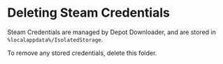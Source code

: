 # Deleting Steam Credentials

Steam Credentials are managed by Depot Downloader, and are stored in `%localappdata%/IsolatedStorage`.

To remove any stored credentials, delete this folder.
